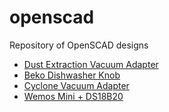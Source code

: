 # openscad
Repository of OpenSCAD designs

- [Dust Extraction Vacuum Adapter](dust-extraction-vacuum-adapter)
- [Beko Dishwasher Knob](dishwasher-knob)
- [Cyclone Vacuum Adapter](cyclone-vacuum-adapter)
- [Wemos Mini + DS18B20](wemos-mini-ds18b20)
